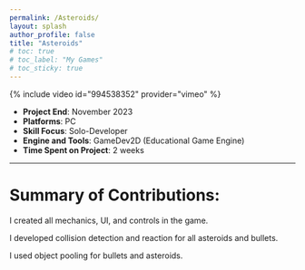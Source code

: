 ```yaml
---
permalink: /Asteroids/
layout: splash
author_profile: false
title: "Asteroids"
# toc: true
# toc_label: "My Games"
# toc_sticky: true
---
```

{% include video id="994538352" provider="vimeo" %}

- **Project End**: November 2023
- **Platforms**: PC
- **Skill Focus**: Solo-Developer 
- **Engine and Tools**: GameDev2D (Educational Game Engine)
- **Time Spent on Project**: 2 weeks

---

# Summary of Contributions:

I created all mechanics, UI, and controls in the game.  

I developed collision detection and reaction for all asteroids and bullets.  

I used object pooling for bullets and asteroids.  


